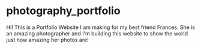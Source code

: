 # photography_portfolio
Hi! This is a Portfolio Website I am making for my best friend Frances. She is an amazing photographer and I'm building this website to show the world just how amazing her photos are!